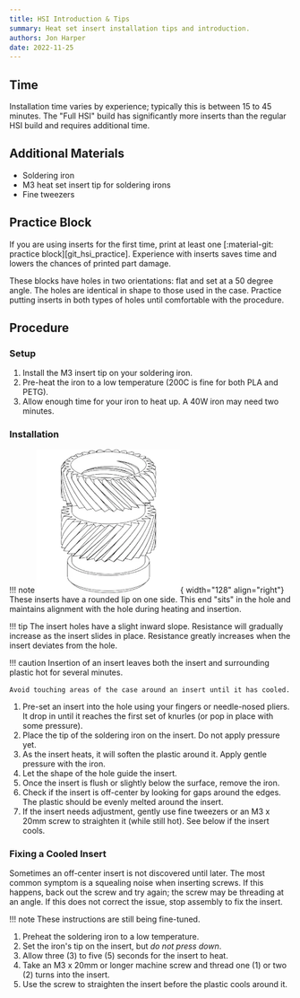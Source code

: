 ```yaml
---
title: HSI Introduction & Tips
summary: Heat set insert installation tips and introduction.
authors: Jon Harper
date: 2022-11-25
---
```


## Time

Installation time varies by experience; typically this is between 15 to 45 minutes. The "Full HSI" build has significantly more inserts than the regular HSI build and requires additional time.

## Additional Materials

- Soldering iron
- M3 heat set insert tip for soldering irons
- Fine tweezers

## Practice Block

If you are using inserts for the first time, print at least one [:material-git: practice block][git_hsi_practice]. Experience with inserts saves time and lowers the chances of printed part damage.

These blocks have holes in two orientations: flat and set at a 50 degree angle. The holes are identical in shape to those used in the case. Practice putting inserts in both types of holes until comfortable with the procedure.

## Procedure

### Setup

1. Install the M3 insert tip on your soldering iron.
2. Pre-heat the iron to a low temperature (200C is fine for both PLA and PETG).
3. Allow enough time for your iron to heat up. A 40W iron may need two minutes.

### Installation

!!! note
    ![heat set insert][img_hsi]{ width="128" align="right"}
    These inserts have a rounded lip on one side. This end "sits" in the hole and maintains alignment with the hole during heating and insertion.

!!! tip
    The insert holes have a slight inward slope. Resistance will gradually increase as the insert slides in place. Resistance greatly increases when the insert deviates from the hole.

!!! caution
    Insertion of an insert leaves both the insert and surrounding plastic hot for several minutes.

    Avoid touching areas of the case around an insert until it has cooled.

1. Pre-set an insert into the hole using your fingers or needle-nosed pliers. It drop in until it reaches the first set of knurles (or pop in place with some pressure).
2. Place the tip of the soldering iron on the insert. Do not apply pressure yet.
3. As the insert heats, it will soften the plastic around it. Apply gentle pressure with the iron.
4. Let the shape of the hole guide the insert.
5. Once the insert is flush or slightly below the surface, remove the iron.
6. Check if the insert is off-center by looking for gaps around the edges. The plastic should be evenly melted around the insert.
7. If the insert needs adjustment, gently use fine tweezers or an M3 x 20mm screw to straighten it (while still hot). See below if the insert cools.

### Fixing a Cooled Insert

Sometimes an off-center insert is not discovered until later. The most common symptom is a squealing noise when inserting screws. If this happens, back out the screw and try again; the screw may be threading at an angle. If this does not correct the issue, stop assembly to fix the insert.

!!! note
    These instructions are still being fine-tuned.

1. Preheat the soldering iron to a low temperature.
2. Set the iron's tip on the insert, but *do not press down*.
3. Allow three (3) to five (5) seconds for the insert to heat.
4. Take an M3 x 20mm or longer machine screw and thread one (1) or two (2) turns into the insert.
5. Use the screw to straighten the insert before the plastic cools around it.


[img_hsi]: ../img/bom/hsi.webp